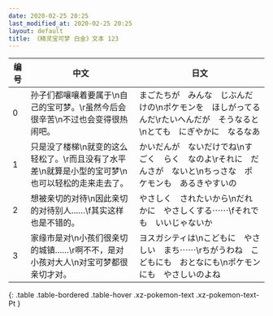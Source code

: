 ```yaml
---
date: 2020-02-25 20:25
last_modified_at: 2020-02-25 20:25
layout: default
title: 《精灵宝可梦 白金》文本 123
---
```

| 编号 | 中文 | 日文 |
| ---- | ---- | ---- |
| 0 | 孙子们都嚷嚷着要属于\n自己的宝可梦。\r虽然今后会很辛苦\n不过也会变得很热闹吧。 | まごたちが　みんな　じぶんだけの\nポケモンを　ほしがってるんだ\rたいへんだが　そうなると\nとても　にぎやかに　なるなあ |
| 1 | 只是没了楼梯\n就变的这么轻松了。\r而且没有了水平差\n就算是小型的宝可梦\n也可以轻松的走来走去了。 | かいだんが　ないだけでね\nすごく　らく　なのよ\rそれに　だんさが　ないと\nちっさな　ポケモンも　あるきやすいの |
| 2 | 想被亲切的对待\n因此亲切的对待别人……\f其实这样也是不错的。 | やさしく　されたいから\nだれかに　やさしくする⋯⋯\fそれでも　いいじゃないか |
| 3 | 家缘市是对\n小孩们很亲切的城镇……\r啊不不，是对小孩对大人\n对宝可梦都很亲切才对。 | ヨスガシティは\nこどもに　やさしい　まち⋯⋯\rちがうわね　こどもにも　おとなにも\nポケモンにも　やさしいのよね |
{: .table .table-bordered .table-hover .xz-pokemon-text .xz-pokemon-text-Pt }